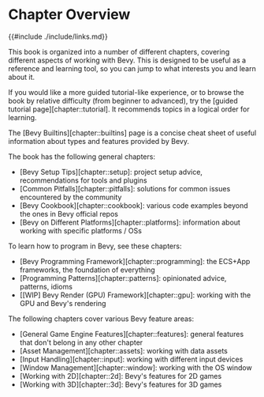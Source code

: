 # Chapter Overview

{{#include ./include/links.md}}

This book is organized into a number of different chapters, covering different
aspects of working with Bevy. This is designed to be useful as a reference
and learning tool, so you can jump to what interests you and learn about it.

If you would like a more guided tutorial-like experience, or to browse the
book by relative difficulty (from beginner to advanced), try the [guided
tutorial page][chapter::tutorial]. It recommends topics in a logical order for
learning.

The [Bevy Builtins][chapter::builtins] page is a concise cheat sheet of useful
information about types and features provided by Bevy.

The book has the following general chapters:

 - [Bevy Setup Tips][chapter::setup]: project setup advice, recommendations for tools and plugins
 - [Common Pitfalls][chapter::pitfalls]: solutions for common issues encountered by the community
 - [Bevy Cookbook][chapter::cookbook]: various code examples beyond the ones in Bevy official repos
 - [Bevy on Different Platforms][chapter::platforms]: information about working with specific platforms / OSs

To learn how to program in Bevy, see these chapters:
 - [Bevy Programming Framework][chapter::programming]: the ECS+App frameworks, the foundation of everything
 - [Programming Patterns][chapter::patterns]: opinionated advice, patterns, idioms
 - [[WIP] Bevy Render (GPU) Framework][chapter::gpu]: working with the GPU and Bevy's rendering

The following chapters cover various Bevy feature areas:

 - [General Game Engine Features][chapter::features]: general features that don't belong in any other chapter
 - [Asset Management][chapter::assets]: working with data assets
 - [Input Handling][chapter::input]: working with different input devices
 - [Window Management][chapter::window]: working with the OS window
 - [Working with 2D][chapter::2d]: Bevy's features for 2D games
 - [Working with 3D][chapter::3d]: Bevy's features for 3D games
